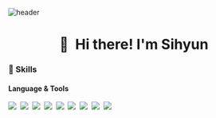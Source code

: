 ![header](https://capsule-render.vercel.app/api?type=soft&color=1B70FC&height=200&section=header&text=Si%20hyun&fontSize=90&fontColor=FFFFFF)
<h1 align="center">
  👋&nbsp; Hi there! I'm Sihyun
</h1>

### 💪 Skills
#### Language & Tools
<p>
  <img src="https://img.shields.io/badge/Java-5382a1?style=for-the-badge&logo=java&logoColor=black"/></a>&nbsp
<img src="https://img.shields.io/badge/Spring-6DB33F?style=for-the-badge&logo=Spring&logoColor=white"></a>&nbsp
<img src="https://img.shields.io/badge/jquery-0769AD?style=for-the-badge&logo=jquery&logoColor=white"></a>&nbsp
<img src="https://img.shields.io/badge/JavaScript-f0db4f?style=for-the-badge&logo=JavaScript&logoColor=black"/></a>&nbsp
<img src="https://img.shields.io/badge/html-E34F26?style=for-the-badge&logo=html5&logoColor=white"></a>&nbsp
<img src="https://img.shields.io/badge/css-1572B6?style=for-the-badge&logo=css3&logoColor=white"></a>&nbsp
<img src="https://img.shields.io/badge/Android-3DDC84?style=for-the-badge&logo=Android&logoColor=white"/></a>&nbsp
<img src="https://img.shields.io/badge/Python-306998?style=for-the-badge&logo=Python&logoColor=white" /></a>&nbsp
<img src="https://img.shields.io/badge/Django-092e20?style=for-the-badge&logo=Django&logoColor=white"/></a>&nbsp
</p>


<!--
**SihyunSeo/SihyunSeo** is a ✨ _special_ ✨ repository because its `README.md` (this file) appears on your GitHub profile.

Here are some ideas to get you started:

- 🔭 I’m currently working on ...
- 🌱 I’m currently learning ...
- 👯 I’m looking to collaborate on ...
- 🤔 I’m looking for help with ...
- 💬 Ask me about ...
- 📫 How to reach me: ...
- 😄 Pronouns: ...
- ⚡ Fun fact: ...
-->
